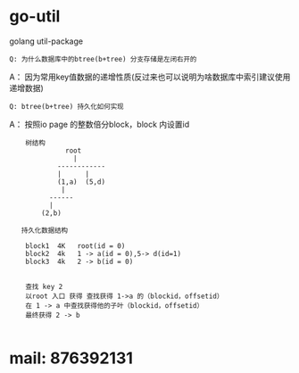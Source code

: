 # go-util
golang util-package


`Q: 为什么数据库中的btree(b+tree) 分支存储是左闭右开的`

A： 因为常用key值数据的递增性质(反过来也可以说明为啥数据库中索引建议使用递增数据)

`Q: btree(b+tree) 持久化如何实现`

A： 按照io page 的整数倍分block，block 内设置id
```
    树结构
              root
                |
            ------------
            |      |
            (1,a)  (5,d)
             |
          ------
          |
        (2,b)

   持久化数据结构

    block1  4K   root(id = 0) 
    block2  4k   1 -> a(id = 0),5-> d(id=1)
    block3  4k   2 -> b(id = 0)


    查找 key 2
    以root 入口 获得 查找获得 1->a 的（blockid，offsetid）
    在 1 -> a 中查找获得他的子叶（blockid，offsetid）
    最终获得 2 -> b


```
# mail: 876392131
